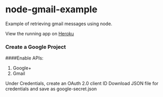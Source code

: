 # node-gmail-example

Example of retrieving gmail messages using node.

View the running app on [Heroku](https://node-gmail-example.herokuapp.com/)


### Create a Google Project

####Enable APIs:
1. Google+
1. Gmail

Under Credentials, create an OAuth 2.0 client ID
Download JSON file for credentials and save as google-secret.json